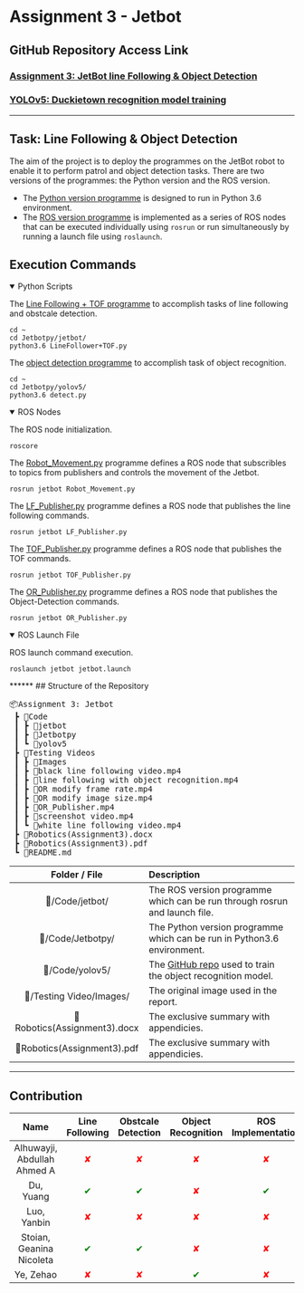 # Assignment 3 - Jetbot
## GitHub Repository Access Link
### [Assignment 3: JetBot line Following & Object Detection](https://github.com/alstondu/jetbot-ass3)  
### [YOLOv5: Duckietown recognition model training](https://github.com/yezehao/yolov5)
******
## Task: Line Following & Object Detection

The aim of the project is to deploy the programmes on the JetBot robot to enable it to perform patrol and object detection tasks. There are two versions of the programmes: the Python version and the ROS version. 
+ The [Python version programme](https://github.com/alstondu/jetbot-ass3/tree/main/Jetbotpy)  is designed to run in Python 3.6 environment. 
+ The [ROS version programme](https://github.com/alstondu/jetbot-ass3/tree/main/jetbot) is implemented as a series of ROS nodes that can be executed individually using `rosrun` or run simultaneously by running a launch file using `roslaunch`.

## Execution Commands
<details open>
<summary>Python Scripts</summary>

The [Line Following + TOF programme](https://github.com/alstondu/jetbot-ass3/tree/main/Jetbotpy/jetbot) to accomplish tasks of line following and obstcale detection.

```commandline
cd ~
cd Jetbotpy/jetbot/
python3.6 LineFollower+TOF.py
```

The [object detection programme](https://github.com/alstondu/jetbot-ass3/tree/main/Jetbotpy/yolov5) to accomplish task of object recognition.

```commandline
cd ~
cd Jetbotpy/yolov5/
python3.6 detect.py
```

</details>


<details open>
<summary>ROS Nodes</summary>

The ROS node initialization.

```commandline
roscore
```

The [Robot_Movement.py](https://github.com/alstondu/jetbot-ass3/blob/main/jetbot/scripts/jetbot/Robot_Movement.py) programme defines a ROS node that subscribles to topics from publishers and controls the movement of the Jetbot.

```commandline
rosrun jetbot Robot_Movement.py
```

The [LF_Publisher.py](https://github.com/alstondu/jetbot-ass3/blob/main/jetbot/scripts/jetbot/LF_Publisher.py) programme defines a ROS node that publishes the line following commands.

```commandline
rosrun jetbot LF_Publisher.py
```

The [TOF_Publisher.py](https://github.com/alstondu/jetbot-ass3/blob/main/jetbot/scripts/jetbot/TOF_Publisher.py) programme defines a ROS node that publishes the TOF commands.

```commandline
rosrun jetbot TOF_Publisher.py
```

The [OR_Publisher.py](https://github.com/alstondu/jetbot-ass3/blob/main/jetbot/scripts/yolov5/OR_Publisher.py) programme defines a ROS node that publishes the Object-Detection commands.

```commandline
rosrun jetbot OR_Publisher.py
```

</details>


<details open>
<summary>ROS Launch File</summary>

ROS launch command execution.

```commandline
roslaunch jetbot jetbot.launch
```

</details>
******
## Structure of the Repository

<pre>
📦Assignment 3: Jetbot 
 ┣ 📂Code
 ┃ ┣ 📂jetbot
 ┃ ┣ 📂Jetbotpy
 ┃ ┗ 📂yolov5
 ┣ 📂Testing Videos
 ┃ ┣ 📂Images
 ┃ ┣ 📜black line following video.mp4
 ┃ ┣ 📜line following with object recognition.mp4
 ┃ ┣ 📜OR modify frame rate.mp4
 ┃ ┣ 📜OR modify image size.mp4
 ┃ ┣ 📜OR_Publisher.mp4
 ┃ ┣ 📜screenshot video.mp4
 ┃ ┗ 📜white line following video.mp4
 ┣ 📜Robotics(Assignment3).docx
 ┣ 📜Robotics(Assignment3).pdf
 ┗ 📜README.md
</pre>

Folder / File | Description
:---: | :---
📂/Code/jetbot/ | The ROS version programme which can be run through rosrun and launch file.
📂/Code/Jetbotpy/ | The Python version programme which can be run in Python3.6 environment.
📂/Code/yolov5/ | The [GitHub repo](https://github.com/yezehao/yolov5) used to train the object recognition model.
📂/Testing Video/Images/ | The original image used in the report.
📜Robotics(Assignment3).docx| The exclusive summary with appendicies.
📜Robotics(Assignment3).pdf| The exclusive summary with appendicies.

******
## Contribution
|Name|Line Following|Obstcale Detection|Object Recognition|ROS Implementation|Code integration|GitHub Repo Maintenance|Attendance|
|:---:|:---:|:---:|:---:|:---:|:---:|:---:|:---:|
|Alhuwayji, Abdullah Ahmed A|<span style="color:red">&#10008;</span>|<span style="color:red">&#10008;</span>|<span style="color:red">&#10008;</span>|<span style="color:red">&#10008;</span>|<span style="color:red">&#10008;</span>|<span style="color:red">&#10008;</span>|<span style="color:red">&#10008;</span>|
|Du, Yuang|<span style="color:green">&#10004;</span>|<span style="color:green">&#10004;</span>|<span style="color:red">&#10008;</span>|<span style="color:green">&#10004;</span>|<span style="color:green">&#10004;</span>|<span style="color:green">&#10004;</span>|<span style="color:green">&#10004;</span>|
|Luo, Yanbin|<span style="color:red">&#10008;</span>|<span style="color:red">&#10008;</span>|<span style="color:red">&#10008;</span>|<span style="color:red">&#10008;</span>|<span style="color:red">&#10008;</span>|<span style="color:red">&#10008;</span>|<span style="color:green">&#10004;</span>|
|Stoian, Geanina Nicoleta|<span style="color:green">&#10004;</span>|<span style="color:green">&#10004;</span>|<span style="color:red">&#10008;</span>|<span style="color:red">&#10008;</span>|<span style="color:green">&#10004;</span>|<span style="color:red">&#10008;</span>|<span style="color:green">&#10004;</span>|
|Ye, Zehao|<span style="color:red">&#10008;</span>|<span style="color:red">&#10008;</span>|<span style="color:green">&#10004;</span>|<span style="color:red">&#10008;</span>|<span style="color:green">&#10004;</span>|<span style="color:green">&#10004;</span>|<span style="color:green">&#10004;</span>|

